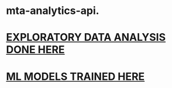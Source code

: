 # mta-analytics-api.

# [EXPLORATORY DATA ANALYSIS DONE HERE](https://colab.research.google.com/drive/1PG9_G3Y3j1MGp6MEh90PoAwTVZ_pP_54?usp=sharing)

# [ML MODELS TRAINED HERE]([https://colab.research.google.com/drive/1OYzkT_HGrvx4K1ACKFJpHQ7fJTCI4-rb?usp=sharing](https://colab.research.google.com/drive/11w3Kny_9dxThaWDBLH65pW0v2HXyASWJ?usp=sharing))
